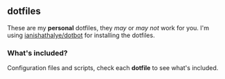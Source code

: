 ## dotfiles

These are my **personal** dotfiles, they *may* or *may not* work for you. I'm using [ianishathalye/dotbot](https://github.com/anishathalye/dotbot) for installing the dotfiles.

### What's included?

Configuration files and scripts, check each **dotfile** to see what's included.

